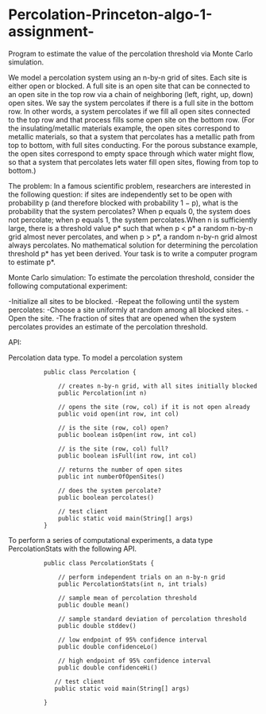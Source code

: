 # Percolation-Princeton-algo-1-assignment-
Program to estimate the value of the percolation threshold via Monte Carlo simulation.

We model a percolation system using an n-by-n grid of sites. Each site is either open or blocked. A full site is an open site that can be connected to an open site in the top row via a chain of neighboring (left, right, up, down) open sites. We say the system percolates if there is a full site in the bottom row. In other words, a system percolates if we fill all open sites connected to the top row and that process fills some open site on the bottom row. (For the insulating/metallic materials example, the open sites correspond to metallic materials, so that a system that percolates has a metallic path from top to bottom, with full sites conducting. For the porous substance example, the open sites correspond to empty space through which water might flow, so that a system that percolates lets water fill open sites, flowing from top to bottom.)

The problem:   In a famous scientific problem, researchers are interested in the following question: if sites are independently set to be open with probability p (and therefore blocked with probability 1 − p), what is the probability that the system percolates? When p equals 0, the system does not percolate; when p equals 1, the system percolates.When n is sufficiently large, there is a threshold value p* such that when p < p* a random n-by-n grid almost never percolates, and when p > p*, a random n-by-n grid almost always percolates. No mathematical solution for determining the percolation threshold p* has yet been derived. Your task is to write a computer program to estimate p*.

Monte Carlo simulation: To estimate the percolation threshold, consider the following computational experiment:

-Initialize all sites to be blocked.
-Repeat the following until the system percolates:
-Choose a site uniformly at random among all blocked sites.
-Open the site.
-The fraction of sites that are opened when the system percolates provides an estimate of the percolation threshold.

API:

Percolation data type. To model a percolation system

              public class Percolation {

                  // creates n-by-n grid, with all sites initially blocked
                  public Percolation(int n)

                  // opens the site (row, col) if it is not open already
                  public void open(int row, int col)

                  // is the site (row, col) open?
                  public boolean isOpen(int row, int col)

                  // is the site (row, col) full?
                  public boolean isFull(int row, int col)

                  // returns the number of open sites
                  public int numberOfOpenSites()

                  // does the system percolate?
                  public boolean percolates()

                  // test client
                  public static void main(String[] args)
              }
              
              
To perform a series of computational experiments, a data type PercolationStats with the following API.

              public class PercolationStats {

                  // perform independent trials on an n-by-n grid
                  public PercolationStats(int n, int trials)

                  // sample mean of percolation threshold
                  public double mean()

                  // sample standard deviation of percolation threshold
                  public double stddev()

                  // low endpoint of 95% confidence interval
                  public double confidenceLo()

                  // high endpoint of 95% confidence interval
                  public double confidenceHi()

                 // test client
                 public static void main(String[] args)

              }
